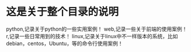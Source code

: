 # 这是关于整个目录的说明
python,记录关于python的一些实用案例！
web,记录一些关于前端的使用案例！
r,记录一些日常用到的技术！
linux,记录关于linux中不一样版本的系统，比如debian，centos，Ubuntu，等的命令行使用案例！

